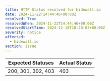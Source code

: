 ```yaml
---
title: HTTP Status resolved for hidewall.io
date: 2024-11-22T14:44:46+00:00Z
resolved: True
resolvedWhen: 2024-11-22T14:44:46+00:00Z
resolvedStartTime: 2024-11-18T10:20:03+00:00Z
severity: notice
affected:
  - hidewall.io
section: issue
---
```


| Expected Statuses | Actual Status  |
|-------------------|----------------|
| 200, 301, 302, 403 | 403 |
